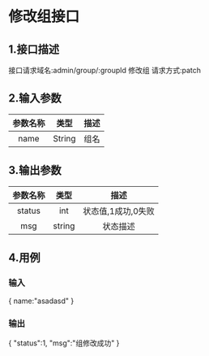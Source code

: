 # 修改组接口

## 1.接口描述

接口请求域名:admin/group/:groupId
修改组
请求方式:patch

## 2.输入参数

|  参数名称  |  类型  |         描述         |
| :-------: | :----: | :------------------: |
| name | String | 组名 |

## 3.输出参数

|  参数名称  |  类型  |         描述         |
| :-------: | :----: | :------------------: |
| status | int | 状态值,1成功,0失败 |
| msg | string | 状态描述 |

## 4.用例

### 输入

{
    name:"asadasd"
}

### 输出

{
    "status":1,
    "msg":"组修改成功"
}
